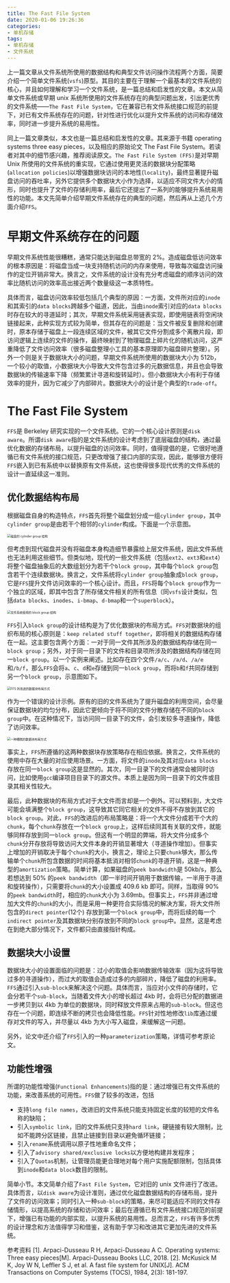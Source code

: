 ```yaml
---
title: The Fast File System
date: 2020-01-06 19:26:36
categories:
- 单机存储
tags:
- 单机存储
- 文件系统
---
```


上一篇文章从文件系统所使用的数据结构和典型文件访问操作流程两个方面，简要介绍一个简单文件系统(`vsfs`)原型。其目的主要在于理解一个最基本的文件系统的核心，并且如何理解和学习一个文件系统，是一篇总结和启发性的文章。本文从简单文件系统或早期 unix 系统所使用的文件系统存在的典型问题出发，引出更优秀的文件系统——`The Fast File System`，它在兼容已有文件系统接口规范的前提下，对已有文件系统存在的问题，针对性进行优化以提升文件系统的访问和存储效率，同时进一步提升系统的易用性。

<!-- More-->

同上一篇文章类似，本文也是一篇总结和启发性的文章。其来源于书籍 operating systems three easy pieces，以及相应的原始论文 The Fast File System。若读者对其中的细节感兴趣，推荐阅读原文。`The Fast File System (FFS)`是对早期 Unix 所使用的文件系统的重实现，它通过使用更灵活的数据块分配策略(`allocation policies`)以增强数据块访问的本地性(`locality`)，最终显著提升磁盘访问的吞吐率，另外它提供多个数据块大小作为选择，以适应不同文件大小的情形，同时也提升了文件的存储利用率，最后它还提出了一系列的能够提升系统易用性的功能。本文先简单介绍早期文件系统存在的典型的问题，然后再从上述几个方面介绍`FFS`。

# 早期文件系统存在的问题

早期文件系统性能很糟糕，通常只能达到磁盘总带宽的 2%。造成磁盘低访问效率的根本原因是：将磁盘当成一块支持随机访问的内存来使用，导致每次磁盘访问操作的定位开销非常大。换言之，文件系统的设计没有充分考虑磁盘的顺序访问的效率比随机访问的效率高出接近两个数量级这一本质特性。

具体而言，磁盘访问效率较低包括几个典型的原因：一方面，文件所对应的`inode`和其索引的`data blocks`跨越多个磁道，因此，当由`inode`索引对应的`data blocks`时存在较大的寻道延时；其次，早期文件系统采用链表实现，即使用链表将空闲块链接起来，此种实现方式较为简单，但其存在的问题是：当文件被反复删除和创建时，原本存储于磁盘上一段连续区域的文件，被其它文件分割成多个离散片段，即访问逻辑上连续的文件的操作，最终映射到了物理磁盘上碎片化的随机访问，这严重降低了文件访问效率（很多磁盘整理小工具的基本原理即为磁盘碎片整理）。另外一个则是关于数据块大小的问题，早期文件系统所使用的数据块大小为 512b，一个较小的取值，小数据块大小导致大文件包含过多的元数据信息，并且也会导致数据块的传输速率下降（频繁累计寻道和旋转延时）。但小数据块大小有利于存储效率的提升，因为它减少了内部碎片。数据块大小的设计是个典型的`trade-off`。

# The Fast File System

`FFS`是 Berkeley 研究实现的一个文件系统。它的一个核心设计原则是`disk aware`。所谓`disk aware`指的是文件系统的设计考虑到了底层磁盘的结构，通过最优化数据的存储布局，以提升磁盘的访问效率。同时，值得提倡的是，它很好地遵循已有文件系统的接口规范，只更改增强了接口内部的实现，因此，能够很方便将`FFS`嵌入到已有系统中以替换原有文件系统，这也使得很多现代优秀的文件系统的设计一直延续这一准则。

## 优化数据结构布局

根据磁盘自身的构造特点，`FFS`首先将整个磁盘划分成一组`cylinder group`，其中`cylinder group`是由若干个相邻的`cylinder`构成。下面是一个示意图。

<img src="https://res.cloudinary.com/turalyon/image/upload/v1578319315/blog/ffs-cylinder-group_rlu6wc.png" alt="磁盘的 cylinder group 结构" style="zoom:50%;" />

但考虑到现代磁盘并没有将磁盘本身构造细节暴露给上层文件系统，因此文件系统也无法利用这些细节。但类似地，现代的一些文件系统（包括`ext2`、`ext3`和`ext4`）将整个磁盘抽象后的大数组划分为若干个`block group`，其中每个`block group`包含若干个连续数据块。换言之，文件系统将`cylinder group`抽象成`block group`，它是`FFS`提升文件访问效率的一个核心设计。而且，`FFS`将每个`block group`作为一个独立的区域，即其中包含了所存储文件相关的所有信息（同`vsfs`设计类似，包括`data blocks`、`inodes`、`i-bmap`、`d-bmap`和一个`superblock`）。

<img src="https://res.cloudinary.com/turalyon/image/upload/v1578319314/blog/ffs-block-group_z7kigq.png" alt="文件系统使用的 block group 结构" style="zoom:50%;" />

`FFS`引入`block group`的设计结构是为了优化数据块的布局方式。`FFS`对数据块的组织布局的核心原则是：`keep related stuff together`，即将相关的数据结构存储在一起。这主要包含两个方面：一对于同一文件其所涉及的数据结构存储在同一`block group`；另外，对于同一目录下的文件和目录项所涉及的数据结构存储在同一`block group`。以一个实例来阐述。比如存在四个文件`/a/c`、`/a/d`、`/a/e`和`/b/f`，那么`FFS`会将`a`、`c`、`d`和`e`存储到同一`block group`，而将`b`和`f`共同存储到另一个`block group`，示意图如下。

<img src="https://res.cloudinary.com/turalyon/image/upload/v1578319315/blog/ffs-layout-related_holhzg.png" alt="FFS 所改进的数据块布局方式" style="zoom:50%;" />

作为一个错误的设计示例。原有的旧的文件系统为了提升磁盘的利用空间，会尽量保证数据块的均匀分布，因此它更倾向于将不同的文件分散存储在不同的`block group`中。在这种情况下，当访问同一目录下的文件，会引发较多寻道操作，降低了访问效率。

<img src="https://res.cloudinary.com/turalyon/image/upload/v1578319315/blog/ffs-layout-mess.png_og2l6k.png" alt="一种糟糕的数据块布局方式" style="zoom:50%;" />

事实上，`FFS`所遵循的这两种数据块存放策略存在相应依据。换言之，文件系统的使用中存在大量的对应使用场景。一方面，将文件的`inode`及其对应`data blocks`存放在同一`block group`这是显然的。其次，同一目录下的文件通常会被同时访问，比如使用`gcc`编译项目目录下的源文件。本质上是因为同一目录下的文件或目录其相关性较大。

最后，此种数据块的布局方式对于大文件而言却是一个例外。可以预料到，大文件可能会填满整个`block group`，这导致其它同它相关的文件不得不存放到其它的`block group`。对此，`FFS`的改进后的布局策略是：将一个大文件分成若干个大的`chunk`，每个`chunk`存放在一个`block group`上，这样后续同其有关联的文件，就能够同样存放到同一`block group`。但这有一个明显的弊端，将大文件分成多个`chunk`分开存放将导致访问大文件本身的开销显著增大（寻道操作增加）。但事实上增加的开销取决于每个`chunk`的大小，换言之，理论上只要`chunk`够大，那么传输单个`chunk`所包含数据的时间将基本抵消对相邻`chunk`的寻道开销，这是一种典型的`amortization`策略。简单计算，如果磁盘的`peek bandwidth`是 50kb/s，那么若想达到 50% 的`peek bandwidth`（即一半时间开销用于数据传输，一半用于寻道和旋转操作），只需要将`chunk`的大小设置成 409.6 kb 即可。同样，当取得 90% 的`peek bandwidth`时，相应的`chunk`大小为 3.69mb。但事实上，`FFS`并非通过增加大文件的`chunk`的大小，而是采用一种更符合实际情况的解决方案，将大文件所包含的`direct pointer`(12个) 存放到第一个`block group`中，而将后续的每一个`indirect pointer`及其数据块分别存放到不同的`block group`中。显然，这是考虑在到绝大部分情况下，文件都只由直接指针构成。

## 数据块大小设置

数据块大小的设置面临的问题是：过小的取值会影响数据传输效率（因为这将导致过多的寻道操作），而过大的取值会造成过多的内部碎片，降低了磁盘的利用率。`FFS`通过引入`sub-block`来解决这个问题。具体而言，当应对小文件的存储时，它会分若干个`sub-block`，当随着文件大小的增长超过 4kb 时，会将已分配的数据进一步拷贝到以 4kb 为单位的数据块，同时释放文件原来占用的`sub-block`。但这也存在一个问题，即连续不断的拷贝也会降低性能。`FFS`针对性地修改`lib`库通过缓存对文件的写入，并尽量以 4kb 为大小写入磁盘，来缓解这一问题。

另外，论文中还介绍了`FFS`引入的一种`parameterization`策略，详情可参考原论文。

## 功能性增强

所谓的功能性增强(`Functional Enhancements`)指的是：通过增强已有文件系统的功能，来改善系统的可用性。`FFS`做了较多的改进，包括

- 支持`long file names`，改进旧的文件系统只能支持固定长度的较短的文件名称的缺陷；
- 引入`symbolic link`，旧的文件系统只支持`hard link`，硬链接有较大限制，比如不能跨分区链接，且禁止链接到目录以避免循环链接；
- 引入`rename`系统调用以原子性地重命名文件；
- 引入了`advisory shared/exclusive locks`以方便地构建并发程序；
- 引入了`Quotas`机制，让管理员能更合理地对每个用户实施配额限制，包括具体到`inode`和`data block`数目的限制。

简单小节。本文简单介绍了`Fast File System`，它对旧的 unix 文件进行了改进。具体而言，以`disk aware`为设计准则，通过优化磁盘数据结构的存储布局，提升了文件的访问效率；同时引入一种`sub-block`的策略，来尽可能适应不同的文件存储情形，以提高系统的存储和访问效率；最后在遵循已有文件系统接口规范的前提下，增强已有功能的内部实现，以提升系统的易用性。总而言之，`FFS`有许多优秀的设计理念和方法值得学习和借鉴，这有助于学习和改进其它更加先进的文件系统。





参考资料
[1]. Arpaci-Dusseau R H, Arpaci-Dusseau A C. Operating systems: Three easy pieces[M]. Arpaci-Dusseau Books LLC, 2018.
[2]. McKusick M K, Joy W N, Leffler S J, et al. A fast file system for UNIX[J]. ACM Transactions on Computer Systems (TOCS), 1984, 2(3): 181-197.